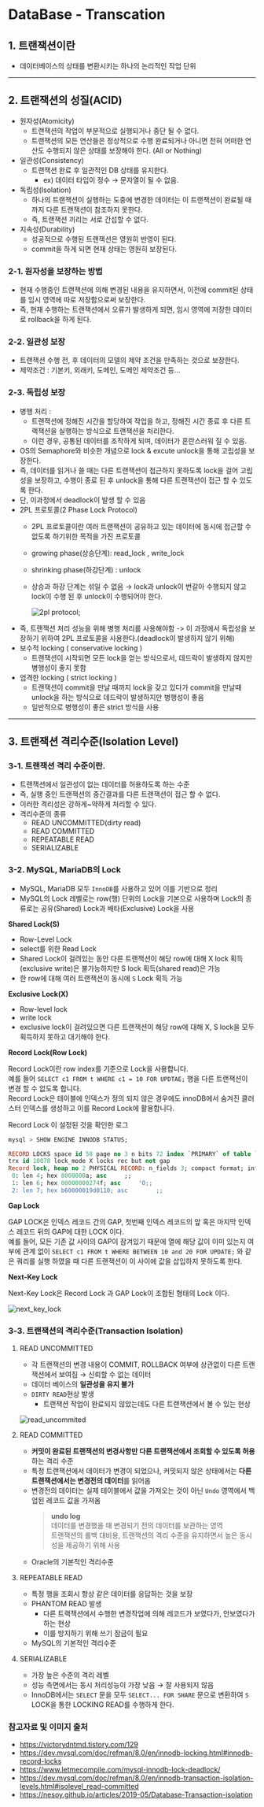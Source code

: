 # DataBase - Transcation

## 1. 트랜잭션이란
- 데이터베이스의 상태를 변환시키는 하나의 논리적인 작업 단위
___

## 2. 트랜잭션의 성질(ACID)
- 원자성(Atomicity)
    - 트랜잭션의 작업이 부분적으로 실행되거나 중단 될 수 없다.
    - 트랜잭션의 모든 연산들은 정상적으로 수행 완료되거나 아니면 전혀 어떠한 연산도 수행되지 않은 상태를 보장해야 한다. (All or Nothing)
- 일관성(Consistency)
    - 트랜잭션 완료 후 일관적인 DB 상태를 유지한다.
        - ex) 데이터 타입이 정수 &rarr; 문자열이 될 수 없음.
- 독립성(Isolation)
    - 하나의 트랜잭션이 실행하는 도중에 변경한 데이터는 이 트랜잭션이 완료될 때까지 다른 트랜잭션이 참조하지 못한다.
    - 즉, 트랜잭션 끼리는 서로 간섭할 수 없다.
- 지속성(Durability)
    - 성공적으로 수행된 트랜잭션은 영원히 반영이 된다.
    - commit을 하게 되면 현재 상태는 영원히 보장된다.

### 2-1. 원자성을 보장하는 방법
- 현재 수행중인 트랜잭션에 의해 변경된 내용을 유지하면서, 이전에 commit된 상태를 임시 영역에 따로 저장함으로써 보장한다.
- 즉, 현재 수행하는 트랜잭션에서 오류가 발생하게 되면, 임시 영역에 저장한 데이터로 rollback을 하게 된다.

### 2-2. 일관성 보장
- 트랜잭션 수행 전, 후 데이터의 모델의 제약 조건을 만족하는 것으로 보장한다.
- 제약조건 : 기본키, 외래키, 도메인, 도메인 제약조건 등...

### 2-3. 독립성 보장
- 병행 처리 :
    - 트랜젹션에 정해진 시간을 할당하여 작업을 하고, 정해진 시간 종료 후 다른 트랙잭션을 실행하는 방식으로 트랜잭션을 처리한다.
    - 이런 경우, 공통된 데이터를 조작하게 되며, 데이터가 혼란스러워 질 수 있음.
- OS의 Semaphore와 비슷한 개념으로 lock & excute unlock을 통해 고립성을 보장한다.
- 즉, 데이터를 읽거나 쓸 때는 다른 트랜잭션이 접근하지 못하도록 lock을 걸어 고립성을 보장하고, 수행이 종료 된 후 unlock을 통해 다른 트랜잭션이 접근 할 수 있도록 한다.
- 단, 이과정에서 deadlock이 발생 할 수 있음
- 2PL 프로토콜(2 Phase Lock Protocol)
    - 2PL 프로토콜이란 여러 트랜잭션이 공유하고 있는 데이터에 동시에 접근할 수 없도록 하기위한 목적을 가진 프로토콜
    - growing phase(상승단계): read_lock , write_lock
    - shrinking phase(하강단계) : unlock
    - 상승과 하강 단계는 섞일 수 없음 &rarr; lock과 unlock이 번갈아 수행되지 않고 lock이 수행 된 후 unlock이 수행되어야 한다.
    
        ![2pl protocol](https://img1.daumcdn.net/thumb/R1280x0/?scode=mtistory2&fname=https%3A%2F%2Ft1.daumcdn.net%2Fcfile%2Ftistory%2F9958D24B5A7D9F440F);
- 즉, 트랜잭션 처리 성능을 위해 병행 처리를 사용해야함 -> 이 과정에서 독립성을 보장하기 위하여 2PL 프로토콜을 사용한다.(deadlock이 발생하지 않기 위해)
- 보수적 locking ( conservative locking )
    - 트랜잭션이 시작되면 모든 lock을 얻는 방식으로서, 데드락이 발생하지 않지만 병행성이 좋지 못함
- 엄격한 locking ( strict locking )
    - 트랜잭션이 commit을 만날 때까지 lock을 갖고 있다가 commit을 만날때 unlock을 하는 방식으로 데드락이 발생하지만 병행성이 좋음
    - 일반적으로 병행성이 좋은 strict 방식을 사용


___

## 3. 트랜잭션 격리수준(Isolation Level)


### 3-1. 트랜잭션 격리 수준이란.

- 트랜잭션에서 일관성이 없는 데이터를 허용하도록 하는 수준
- 즉, 실행 중인 트랜잭션의 중간결과를 다른 트랜잭션이 접근 할 수 없다.
- 이러한 격리성은 강하게~약하게 처리할 수 있다.
- 격리수준의 종류
    - READ UNCOMMITTED(dirty read)
    - READ COMMITTED
    - REPEATABLE READ
    - SERIALIZABLE

### 3-2. MySQL, MariaDB의 Lock

- MySQL, MariaDB 모두 `InnoDB`를 사용하고 있어 이를 기반으로 정리
- MySQL의 Lock 레벨로는 row(행) 단위의 Lock을 기본으로 사용하며 Lock의 종류로는 공유(Shared) Lock과 배타(Exclusive) Lock을 사용

**Shared Lock(S)**
- Row-Level Lock
- select를 위한 Read Lock
- Shared Lock이 걸려있는 동안 다른 트랜잭션이 해당 row에 대해 X lock 획득(exclusive write)은 불가능하지만 S lock 획득(shared read)은 가능
- 한 row에 대해 여러 트랜잭션이 동시에 `S` Lock 획득 가능

**Exclusive Lock(X)**
- Row-level lock
- write lock
- exclusive lock이 걸려있으면 다른 트랜잭션이 해당 row에 대해 X, S lock을 모두 획득하지 못하고 대기해야 한다.

    
**Record Lock(Row Lock)**

Record Lock이란 row index를 기준으로 Lock을 사용합니다.  
예를 들어 `SELECT c1 FROM t WHERE c1 = 10 FOR UPDTAE;` 행을 다른 트랜잭션이 변경 할 수 없도록 합니다.  
Record Lock은 테이블에 인덱스가 정의 되지 않은 경우에도 innoDB에서 숨겨진 클러스터 인덱스를 생성하고 이를 Record Lock에 활용합니다.

Record Lock 이 설정된 것을 확인한 로그

```sql
mysql > SHOW ENGINE INNODB STATUS;

RECORD LOCKS space id 58 page no 3 n bits 72 index `PRIMARY` of table `test`.`t`
trx id 10078 lock_mode X locks rec but not gap
Record lock, heap no 2 PHYSICAL RECORD: n_fields 3; compact format; info bits 0
 0: len 4; hex 8000000a; asc     ;;
 1: len 6; hex 00000000274f; asc     'O;;
 2: len 7; hex b60000019d0110; asc        ;;
```


**Gap Lock**

GAP LOCK은 인덱스 레코드 간의 GAP, 첫번째 인덱스 레코드의 앞 혹은 마지막 인덱스 레코드 뒤의 GAP에 대한 LOCK 이다.  
예를 들어, 모든 기존 값 사이의 GAP이 잠겨있기 때문에 열에 해당 값이 이미 있는지 여부에 관계 없이
`SELECT c1 FROM t WHERE BETWEEN 10 and 20 FOR UPDATE;` 와 같은 쿼리를 실행 하였을 때 다른 트랜잭션이 이 사이에 값을 삽입하지 못하도록 한다.
        
**Next-Key Lock**

Next-Key Lock은 Record Lock 과 GAP Lock이 조합된 형태의 Lock 이다.

![next_key_lock](./img/next_key_lock.png)


### 3-3. 트랜잭션의 격리수준(Transaction Isolation)

1. READ UNCOMMITTED
    - 각 트랜잭션의 변경 내용이 COMMIT, ROLLBACK 여부에 상관없이 다른 트랜잭션에서 보여짐 &rarr; 신뢰할 수 없는 데이터
    - 데이터 베이스의 **일관성을 유지 불가**
    - `DIRTY READ`현상 발생
        - 트랜잭션 작업이 완료되지 않았는데도 다른 트랜잭션에서 볼 수 있는 현상
    
    ![read_uncommited](./img/read%20uncommited.png)
    
2. READ COMMITTED
    - **커밋이 완료된 트랜잭션의 변경사항만 다른 트랜잭션에서 조회할 수 있도록 허용**하는 격리 수준
    - 특정 트랜잭션에서 데이터가 변경이 되었으나, 커밋되지 않은 상태에서는 **다른 트랜잭션에서는 변경전의 데이터**를 읽어옴
    - 변경전의 데이터는 실제 테이블에서 값을 가져오는 것이 아닌 `Undo` 영역에서 백업된 레코드 값을 가져옴
        > **undo log**  
        > 데이터를 변경했을 때 변경되기 전의 데이터를 보관하는 영역  
        > 트랜잭션의 롤백 대비용, 트랜잭션의 격리 수준을 유지하면서 높은 동시성을 제공하기 위해 사용
    - Oracle의 기본적인 격리수준
    
3. REPEATABLE READ
    - 특정 행을 조회시 항상 같은 데이터를 응답하는 것을 보장
    - PHANTOM READ 발생
        - 다른 트랙잭션에서 수행한 변경작업에 의해 레코드가 보였다가, 안보였다가 하는 현상
        - 이를 방지하기 위해 쓰기 잠금이 필요
    - MySQL의 기본적인 격리수준
4. SERIALIZABLE
    - 가장 높은 수준의 격리 레벨
    - 성능 측면에서는 동시 처리성능이 가장 낮음 &rarr; 잘 사용되지 않음
    - InnoDB에서는 `SELECT` 문을 모두 `SELECT... FOR SHARE` 문으로 변환하여 `S` LOCK을 통한 LOCKING READ를 수행하게 한다.
    





### 참고자료 및 이미지 출처
- https://victorydntmd.tistory.com/129
- https://dev.mysql.com/doc/refman/8.0/en/innodb-locking.html#innodb-record-locks
- https://www.letmecompile.com/mysql-innodb-lock-deadlock/
- https://dev.mysql.com/doc/refman/8.0/en/innodb-transaction-isolation-levels.html#isolevel_read-committed
- https://nesoy.github.io/articles/2019-05/Database-Transaction-isolation